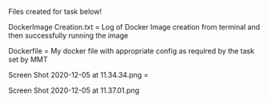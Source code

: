 Files created for task below!

DockerImage Creation.txt = Log of Docker Image creation from terminal and then successfully running the image

Dockerfile = My docker file with appropriate config as required by the task set by MMT


Screen Shot 2020-12-05 at 11.34.34.png = 

Screen Shot 2020-12-05 at 11.37.01.png
